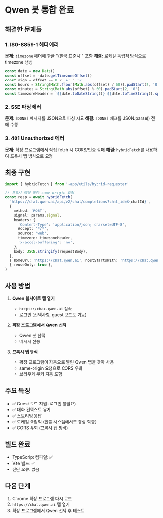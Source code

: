 # Qwen 봇 통합 완료

## 해결한 문제들

### 1. ISO-8859-1 헤더 에러
**문제:** `timezone` 헤더에 한글 "(한국 표준시)" 포함
**해결:** 로케일 독립적 방식으로 timezone 생성
```typescript
const date = new Date()
const offset = -date.getTimezoneOffset()
const sign = offset >= 0 ? '+' : '-'
const hours = String(Math.floor(Math.abs(offset) / 60)).padStart(2, '0')
const minutes = String(Math.abs(offset) % 60).padStart(2, '0')
const timezoneHeader = `${date.toDateString()} ${date.toTimeString().split(' ')[0]} GMT${sign}${hours}${minutes}`
```

### 2. SSE 파싱 에러
**문제:** `[DONE]` 메시지를 JSON으로 파싱 시도
**해결:** `[DONE]` 체크를 JSON.parse() 전에 수행

### 3. 401 Unauthorized 에러
**문제:** 확장 프로그램에서 직접 fetch 시 CORS/인증 실패
**해결:** `hybridFetch`를 사용하여 프록시 탭 방식으로 요청

## 최종 구현

```typescript
import { hybridFetch } from '~app/utils/hybrid-requester'

// 프록시 탭을 통한 same-origin 요청
const resp = await hybridFetch(
  `https://chat.qwen.ai/api/v2/chat/completions?chat_id=${chatId}`,
  {
    method: 'POST',
    signal: params.signal,
    headers: {
      'Content-Type': 'application/json; charset=UTF-8',
      Accept: '*/*',
      source: 'web',
      timezone: timezoneHeader,
      'x-accel-buffering': 'no',
    },
    body: JSON.stringify(requestBody),
  },
  { homeUrl: 'https://chat.qwen.ai', hostStartsWith: 'https://chat.qwen.ai' },
  { reuseOnly: true },
)
```

## 사용 방법

1. **Qwen 웹사이트 탭 열기**
   - `https://chat.qwen.ai` 접속
   - 로그인 (선택사항, guest 모드도 가능)

2. **확장 프로그램에서 Qwen 선택**
   - Qwen 봇 선택
   - 메시지 전송

3. **프록시 탭 방식**
   - 확장 프로그램이 자동으로 열린 Qwen 탭을 찾아 사용
   - same-origin 요청으로 CORS 우회
   - 브라우저 쿠키 자동 포함

## 주요 특징

- ✅ Guest 모드 지원 (로그인 불필요)
- ✅ 대화 컨텍스트 유지
- ✅ 스트리밍 응답
- ✅ 로케일 독립적 (한글 시스템에서도 정상 작동)
- ✅ CORS 우회 (프록시 탭 방식)

## 빌드 완료
- TypeScript 컴파일: ✅
- Vite 빌드: ✅
- 진단 오류: 없음

## 다음 단계
1. Chrome 확장 프로그램 다시 로드
2. `https://chat.qwen.ai` 탭 열기
3. 확장 프로그램에서 Qwen 선택 후 테스트
